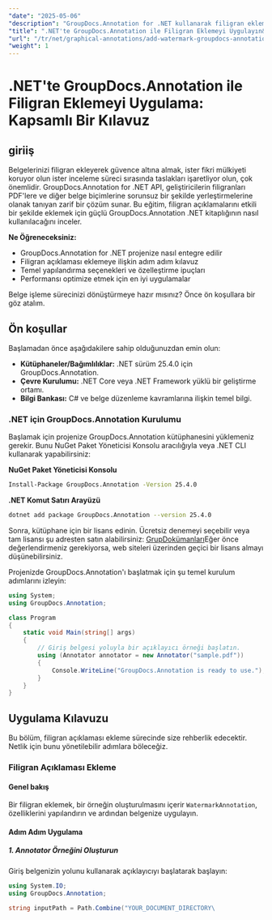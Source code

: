 ```yaml
---
"date": "2025-05-06"
"description": "GroupDocs.Annotation for .NET kullanarak filigran eklemeyi öğrenin. Bu kılavuz, kurulum, adım adım uygulama ve belgeleri güvence altına alma ve markalama için en iyi uygulamaları kapsar."
"title": ".NET'te GroupDocs.Annotation ile Filigran Eklemeyi Uygulayın&#58; Belge Güvenliği ve Markalama İçin Kapsamlı Bir Kılavuz"
"url": "/tr/net/graphical-annotations/add-watermark-groupdocs-annotation-net-guide/"
"weight": 1
---
```


# .NET'te GroupDocs.Annotation ile Filigran Eklemeyi Uygulama: Kapsamlı Bir Kılavuz

## giriiş

Belgelerinizi filigran ekleyerek güvence altına almak, ister fikri mülkiyeti koruyor olun ister inceleme süreci sırasında taslakları işaretliyor olun, çok önemlidir. GroupDocs.Annotation for .NET API, geliştiricilerin filigranları PDF'lere ve diğer belge biçimlerine sorunsuz bir şekilde yerleştirmelerine olanak tanıyan zarif bir çözüm sunar. Bu eğitim, filigran açıklamalarını etkili bir şekilde eklemek için güçlü GroupDocs.Annotation .NET kitaplığının nasıl kullanılacağını inceler.

**Ne Öğreneceksiniz:**
- GroupDocs.Annotation for .NET projenize nasıl entegre edilir
- Filigran açıklaması eklemeye ilişkin adım adım kılavuz
- Temel yapılandırma seçenekleri ve özelleştirme ipuçları
- Performansı optimize etmek için en iyi uygulamalar

Belge işleme sürecinizi dönüştürmeye hazır mısınız? Önce ön koşullara bir göz atalım.

## Ön koşullar

Başlamadan önce aşağıdakilere sahip olduğunuzdan emin olun:
- **Kütüphaneler/Bağımlılıklar:** .NET sürüm 25.4.0 için GroupDocs.Annotation.
- **Çevre Kurulumu:** .NET Core veya .NET Framework yüklü bir geliştirme ortamı.
- **Bilgi Bankası:** C# ve belge düzenleme kavramlarına ilişkin temel bilgi.

### .NET için GroupDocs.Annotation Kurulumu

Başlamak için projenize GroupDocs.Annotation kütüphanesini yüklemeniz gerekir. Bunu NuGet Paket Yöneticisi Konsolu aracılığıyla veya .NET CLI kullanarak yapabilirsiniz:

**NuGet Paket Yöneticisi Konsolu**
```bash
Install-Package GroupDocs.Annotation -Version 25.4.0
```

**\.NET Komut Satırı Arayüzü**
```bash
dotnet add package GroupDocs.Annotation --version 25.4.0
```

Sonra, kütüphane için bir lisans edinin. Ücretsiz denemeyi seçebilir veya tam lisansı şu adresten satın alabilirsiniz: [GrupDokümanları](https://purchase.groupdocs.com/buy)Eğer önce değerlendirmeniz gerekiyorsa, web siteleri üzerinden geçici bir lisans almayı düşünebilirsiniz.

Projenizde GroupDocs.Annotation'ı başlatmak için şu temel kurulum adımlarını izleyin:

```csharp
using System;
using GroupDocs.Annotation;

class Program
{
    static void Main(string[] args)
    {
        // Giriş belgesi yoluyla bir açıklayıcı örneği başlatın.
        using (Annotator annotator = new Annotator("sample.pdf"))
        {
            Console.WriteLine("GroupDocs.Annotation is ready to use.");
        }
    }
}
```

## Uygulama Kılavuzu

Bu bölüm, filigran açıklaması ekleme sürecinde size rehberlik edecektir. Netlik için bunu yönetilebilir adımlara böleceğiz.

### Filigran Açıklaması Ekleme

#### Genel bakış
Bir filigran eklemek, bir örneğin oluşturulmasını içerir `WatermarkAnnotation`, özelliklerini yapılandırın ve ardından belgenize uygulayın.

#### Adım Adım Uygulama

##### 1. Annotator Örneğini Oluşturun
Giriş belgenizin yolunu kullanarak açıklayıcıyı başlatarak başlayın:

```csharp
using System.IO;
using GroupDocs.Annotation;

string inputPath = Path.Combine("YOUR_DOCUMENT_DIRECTORY\